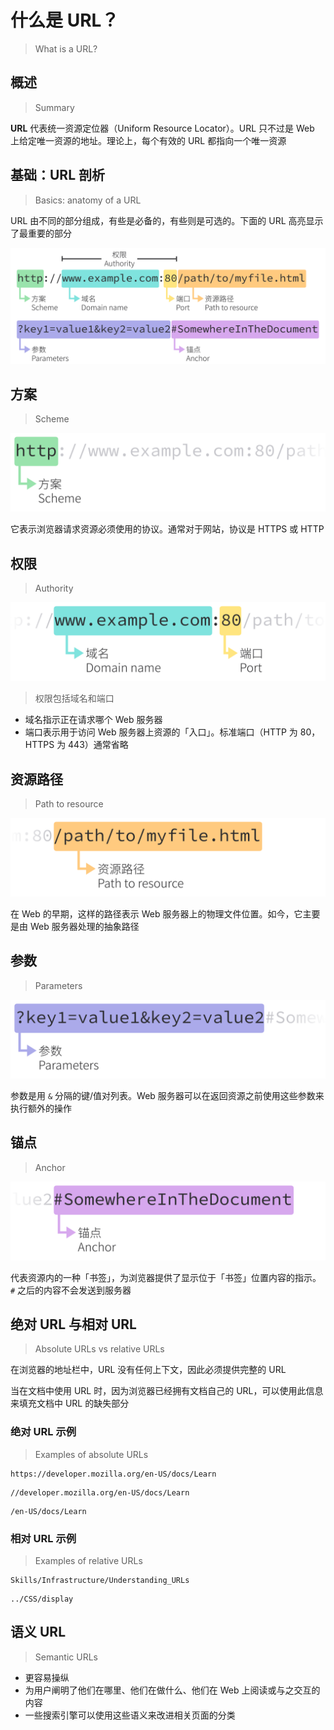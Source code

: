 # 什么是 URL？

> What is a URL?

## 概述

> Summary

**URL** 代表统一资源定位器（Uniform Resource Locator）。URL
只不过是 Web 上给定唯一资源的地址。理论上，每个有效的
URL 都指向一个唯一资源

## 基础：URL 剖析

> Basics: anatomy of a URL

URL 由不同的部分组成，有些是必备的，有些则是可选的。下面的
URL 高亮显示了最重要的部分

<picture>
  <source media="(prefers-color-scheme: dark)" srcset="./url/mdn-url-all-dark.svg">
  <source media="(prefers-color-scheme: light)" srcset="./url/mdn-url-all-light.svg">
  <img alt="./url-all" src="./url/mdn-url-all-light.svg">
</picture>

## 方案

> Scheme

<picture>
  <source media="(prefers-color-scheme: dark)" srcset="./url/mdn-url-protocol-dark.svg">
  <source media="(prefers-color-scheme: light)" srcset="./url/mdn-url-protocol-light.svg">
  <img alt="./url-protocol" src="./url/mdn-url-protocol-light.svg">
</picture>

它表示浏览器请求资源必须使用的协议。通常对于网站，协议是
HTTPS 或 HTTP

## 权限

> Authority

<picture>
  <source media="(prefers-color-scheme: dark)" srcset="./url/mdn-url-authority-dark.svg">
  <source media="(prefers-color-scheme: light)" srcset="./url/mdn-url-authority-light.svg">
  <img alt="./url-authority" src="./url/mdn-url-authority-light.svg">
</picture>

> 权限包括域名和端口

- 域名指示正在请求哪个 Web 服务器
- 端口表示用于访问 Web 服务器上资源的「入口」。标准端口（HTTP
  为 80，HTTPS 为 443）通常省略

## 资源路径

> Path to resource

<picture>
  <source media="(prefers-color-scheme: dark)" srcset="./url/mdn-url-path-dark.svg">
  <source media="(prefers-color-scheme: light)" srcset="./url/mdn-url-path-light.svg">
  <img alt="./url-path" src="./url/mdn-url-path-light.svg">
</picture>

在 Web 的早期，这样的路径表示
Web 服务器上的物理文件位置。如今，它主要是由
Web 服务器处理的抽象路径

## 参数

> Parameters

<picture>
  <source media="(prefers-color-scheme: dark)" srcset="./url/mdn-url-parameters-dark.svg">
  <source media="(prefers-color-scheme: light)" srcset="./url/mdn-url-parameters-light.svg">
  <img alt="./url-parameters" src="./url/mdn-url-parameters-light.svg">
</picture>

参数是用 `&` 分隔的键/值对列表。Web
服务器可以在返回资源之前使用这些参数来执行额外的操作

## 锚点

> Anchor

<picture>
  <source media="(prefers-color-scheme: dark)" srcset="./url/mdn-url-anchor-dark.svg">
  <source media="(prefers-color-scheme: light)" srcset="./url/mdn-url-anchor-light.svg">
  <img alt="./url-anchor" src="./url/mdn-url-anchor-light.svg">
</picture>

代表资源内的一种「书签」，为浏览器提供了显示位于「书签」位置内容的指示。`#`
之后的内容不会发送到服务器

## 绝对 URL 与相对 URL

> Absolute URLs vs relative URLs

在浏览器的地址栏中，URL 没有任何上下文，因此必须提供完整的 URL

当在文档中使用 URL 时，因为浏览器已经拥有文档自己的
URL，可以使用此信息来填充文档中 URL 的缺失部分

### 绝对 URL 示例

> Examples of absolute URLs

```text
https://developer.mozilla.org/en-US/docs/Learn
```

```text
//developer.mozilla.org/en-US/docs/Learn
```

```text
/en-US/docs/Learn
```

### 相对 URL 示例

> Examples of relative URLs

```text
Skills/Infrastructure/Understanding_URLs
```

```text
../CSS/display
```

## 语义 URL

> Semantic URLs

- 更容易操纵
- 为用户阐明了他们在哪里、他们在做什么、他们在 Web 上阅读或与之交互的内容
- 一些搜索引擎可以使用这些语义来改进相关页面的分类
